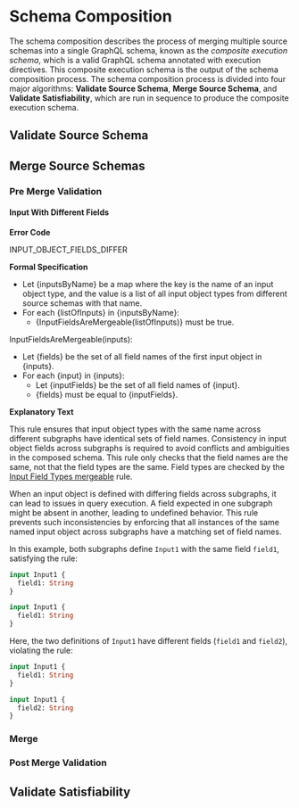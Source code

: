 # Schema Composition

The schema composition describes the process of merging multiple source schemas
into a single GraphQL schema, known as the _composite execution schema_, which
is a valid GraphQL schema annotated with execution directives. This composite
execution schema is the output of the schema composition process. The schema
composition process is divided into four major algorithms: **Validate Source
Schema**, **Merge Source Schema**, and **Validate Satisfiability**, which are
run in sequence to produce the composite execution schema.

## Validate Source Schema

## Merge Source Schemas

### Pre Merge Validation

#### Input With Different Fields

**Error Code**

INPUT_OBJECT_FIELDS_DIFFER

**Formal Specification**

- Let {inputsByName} be a map where the key is the name of an input object type, and the value is a list of all input object types from different source schemas with that name.
- For each {listOfInputs} in {inputsByName}:
  - {InputFieldsAreMergeable(listOfInputs)} must be true.

InputFieldsAreMergeable(inputs):

- Let {fields} be the set of all field names of the first input object in
  {inputs}.
- For each {input} in {inputs}:
  - Let {inputFields} be the set of all field names of {input}.
  - {fields} must be equal to {inputFields}.

**Explanatory Text**

This rule ensures that input object types with the same name across different subgraphs have identical sets of field names. 
Consistency in input object fields across subgraphs is required to avoid conflicts and ambiguities in the composed schema. 
This rule only checks that the field names are the same, not that the field types are the same. 
Field types are checked by the [Input Field Types mergeable](#sec-Input-Field-Types-mergeable) rule.

When an input object is defined with differing fields across subgraphs, it can lead to issues in query execution. 
A field expected in one subgraph might be absent in another, leading to undefined behavior. 
This rule prevents such inconsistencies by enforcing that all instances of the same named input object across subgraphs have a matching set of field names.

In this example, both subgraphs define `Input1` with the same field `field1`, satisfying the rule:

```graphql example
input Input1 {
  field1: String
}

input Input1 {
  field1: String
}
```

Here, the two definitions of `Input1` have different fields (`field1` and `field2`), violating the rule:

```graphql counter-example
input Input1 {
  field1: String
}

input Input1 {
  field2: String
}
```


### Merge

### Post Merge Validation

## Validate Satisfiability
